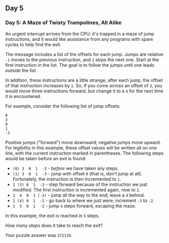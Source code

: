 ## Day 5

### Day 5: A Maze of Twisty Trampolines, All Alike

An urgent interrupt arrives from the CPU: it's trapped in a maze of jump instructions, and it
would like assistance from any programs with spare cycles to help find the exit.

The message includes a list of the offsets for each jump. Jumps are relative: `-1` moves to
the previous instruction, and `2` skips the next one. Start at the first instruction in the list.
The goal is to follow the jumps until one leads _outside_ the list.

In addition, these instructions are a little strange; after each jump, the offset of that instruction
increases by `1`. So, if you come across an offset of `3`, you would move three instructions
forward, but change it to a `4` for the next time it is encountered.

For example, consider the following list of jump offsets:

```
0
3
0
1
-3
```

Positive jumps ("forward") move downward; negative jumps move upward. For legibility in
this example, these offset values will be written all on one line, with the current instruction
marked in parentheses. The following steps would be taken before an exit is found:

- `(0) 3  0  1  -3`  - _before_ we have taken any steps.
- `(1) 3  0  1  -3`  - jump with offset `0` (that is, don't jump at all). Fortunately, the instruction is then incremented to `1`.
- `2 (3) 0  1  -3`  - step forward because of the instruction we just modified. The first instruction is incremented again, now to `2`.
- `2  4  0  1 (-3)` - jump all the way to the end; leave a `4` behind.
- `2 (4) 0  1  -2`  - go back to where we just were; increment `-3` to `-2`.
- `2  5  0  1  -2`  - jump `4` steps forward, escaping the maze.

In this example, the exit is reached in `5` steps.

_How many steps_ does it take to reach the exit?

Your puzzle answer was `372139`.
